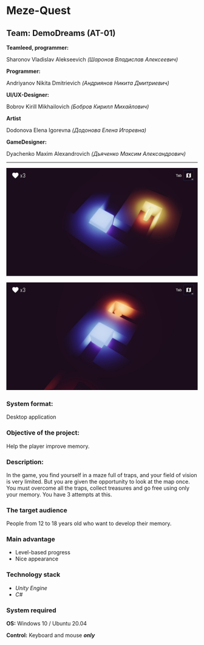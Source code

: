 # Meze-Quest

## **Team:** DemoDreams (AT-01)
**Teamleed, programmer:**

Sharonov Vladislav Alekseevich *(Шаронов Владислав Алексеевич)*

**Programmer:**

Andriyanov Nikita Dmitrievich *(Андриянов Никита Дмитриевич)*

**UI/UX-Designer:**

Bobrov Kirill Mikhailovich *(Бобров Кирилл Михайлович)* 

**Artist**

Dodonova Elena Igorevna *(Додонова Елена Игоревна)* 

**GameDesigner:**

Dyachenko Maxim Alexandrovich *(Дьяченко Максим Александрович)* 
___
![](<Docs/Screenshots/Screenshot1.jpg>)

![](<Docs/Screenshots/Screenshot2.jpg>)

### **System format:**
Desktop application

### **Objective of the project:**
Help the player improve memory.

### **Description:**
In the game, you find yourself in a maze full of traps, and your field of vision is very limited. But you are given the opportunity to look at the map once. You must overcome all the traps, collect treasures and go free using only your memory. You have 3 attempts at this.

### **The target audience**
People from 12 to 18 years old who want to develop their memory.

### **Main advantage**
* Level-based progress
* Nice appearance

### **Technology stack**
+ *Unity Engine*
+ *C#*

### **System required**

**OS:** Windows 10 / Ubuntu 20.04

**Control:** Keyboard and mouse ***only***



